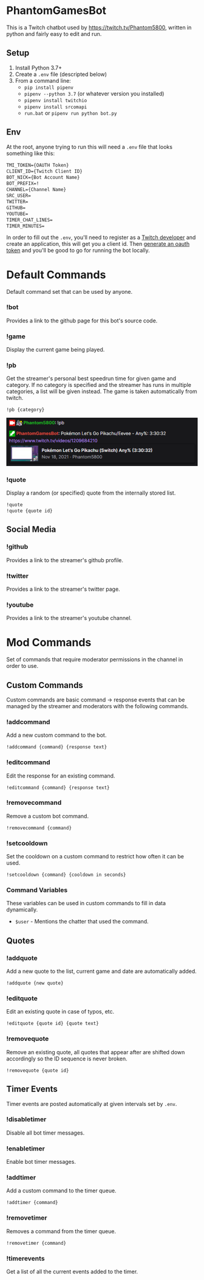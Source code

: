 # PhantomGamesBot
This is a Twitch chatbot used by https://twitch.tv/Phantom5800, written in python and fairly easy to edit and run.

## Setup

1. Install Python 3.7+
2. Create a `.env` file (descripted below)
3. From a command line:
    * `pip install pipenv`
    * `pipenv --python 3.7` (or whatever version you installed)
    * `pipenv install twitchio`
    * `pipenv install srcomapi`
    * `run.bat` or `pipenv run python bot.py`

## Env
At the root, anyone trying to run this will need a `.env` file that looks something like this:

```
TMI_TOKEN={OAUTH Token}
CLIENT_ID={Twitch Client ID}
BOT_NICK={Bot Account Name}
BOT_PREFIX=!
CHANNEL={Channel Name}
SRC_USER=
TWITTER=
GITHUB=
YOUTUBE=
TIMER_CHAT_LINES=
TIMER_MINUTES=
```

In order to fill out the `.env`, you'll need to register as a [Twitch developer](https://dev.twitch.tv/console/apps/create) and create an application, this will get you a client id. Then [generate an oauth token](https://twitchapps.com/tmi/) and you'll be good to go for running the bot locally.

# Default Commands
Default command set that can be used by anyone.

### !bot
Provides a link to the github page for this bot's source code.

### !game
Display the current game being played.

### !pb
Get the streamer's personal best speedrun time for given game and category. If no category is specified and the streamer has runs in multiple categories, a list will be given instead. The game is taken automatically from twitch.

```
!pb {category}
```

![Example of what a response looks like](./readme/images/pb.png)

### !quote
Display a random (or specified) quote from the internally stored list.

```
!quote
!quote {quote id}
```

## Social Media

### !github
Provides a link to the streamer's github profile.

### !twitter
Provides a link to the streamer's twitter page.

### !youtube
Provides a link to the streamer's youtube channel.

# Mod Commands
Set of commands that require moderator permissions in the channel in order to use.

## Custom Commands
Custom commands are basic command -> response events that can be managed by the streamer and moderators with the following commands. 

### !addcommand
Add a new custom command to the bot.

```
!addcommand {command} {response text}
```

### !editcommand
Edit the response for an existing command.

```
!editcommand {command} {response text}
```

### !removecommand
Remove a custom bot command.

```
!removecommand {command}
```

### !setcooldown
Set the cooldown on a custom command to restrict how often it can be used.

```
!setcooldown {command} {cooldown in seconds}
```

### Command Variables
These variables can be used in custom commands to fill in data dynamically.

* `$user` - Mentions the chatter that used the command.

## Quotes

### !addquote
Add a new quote to the list, current game and date are automatically added.

```
!addquote {new quote}
```

### !editquote
Edit an existing quote in case of typos, etc.

```
!editquote {quote id} {quote text}
```

### !removequote
Remove an existing quote, all quotes that appear after are shifted down accordingly so the ID sequence is never broken.

```
!removequote {quote id}
```

## Timer Events

Timer events are posted automatically at given intervals set by `.env`.

### !disabletimer
Disable all bot timer messages.

### !enabletimer
Enable bot timer messages.

### !addtimer
Add a custom command to the timer queue.

```
!addtimer {command}
```

### !removetimer
Removes a command from the timer queue.

```
!removetimer {command}
```

### !timerevents
Get a list of all the current events added to the timer.
